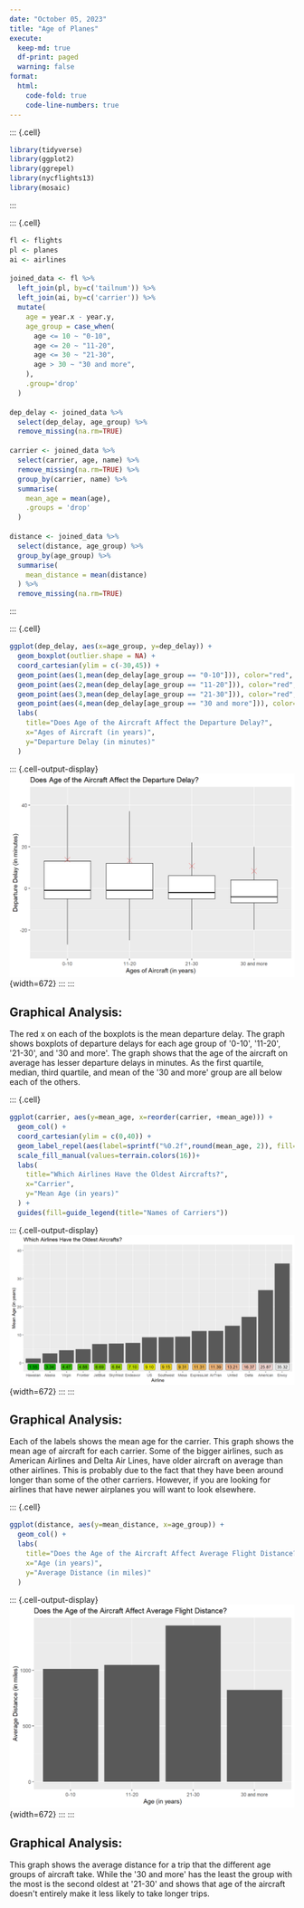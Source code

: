 ```yaml
---
date: "October 05, 2023"
title: "Age of Planes"
execute:
  keep-md: true
  df-print: paged
  warning: false
format:
  html:
    code-fold: true
    code-line-numbers: true
---
```



::: {.cell}

```{.r .cell-code}
library(tidyverse)
library(ggplot2)
library(ggrepel)
library(nycflights13)
library(mosaic)
```
:::

::: {.cell}

```{.r .cell-code}
fl <- flights
pl <- planes
ai <- airlines

joined_data <- fl %>% 
  left_join(pl, by=c('tailnum')) %>% 
  left_join(ai, by=c('carrier')) %>% 
  mutate(
    age = year.x - year.y,
    age_group = case_when(
      age <= 10 ~ "0-10",
      age <= 20 ~ "11-20",
      age <= 30 ~ "21-30",
      age > 30 ~ "30 and more",
    ),
    .group='drop'
  )

dep_delay <- joined_data %>% 
  select(dep_delay, age_group) %>% 
  remove_missing(na.rm=TRUE)

carrier <- joined_data %>% 
  select(carrier, age, name) %>%
  remove_missing(na.rm=TRUE) %>% 
  group_by(carrier, name) %>% 
  summarise(
    mean_age = mean(age),
    .groups = 'drop'
  )

distance <- joined_data %>% 
  select(distance, age_group) %>% 
  group_by(age_group) %>% 
  summarise(
    mean_distance = mean(distance)
  ) %>% 
  remove_missing(na.rm=TRUE)
```
:::

::: {.cell}

```{.r .cell-code}
ggplot(dep_delay, aes(x=age_group, y=dep_delay)) + 
  geom_boxplot(outlier.shape = NA) +
  coord_cartesian(ylim = c(-30,45)) +
  geom_point(aes(1,mean(dep_delay[age_group == "0-10"])), color="red", pch=4, size=4) +
  geom_point(aes(2,mean(dep_delay[age_group == "11-20"])), color="red", pch=4, size=4) +
  geom_point(aes(3,mean(dep_delay[age_group == "21-30"])), color="red", pch=4, size=4) +
  geom_point(aes(4,mean(dep_delay[age_group == "30 and more"])), color="red", pch=4, size=4) +
  labs(
    title="Does Age of the Aircraft Affect the Departure Delay?",
    x="Ages of Aircraft (in years)",
    y="Departure Delay (in minutes)"
  ) 
```

::: {.cell-output-display}
![](AgeofPlanes_files/figure-html/unnamed-chunk-3-1.png){width=672}
:::
:::

## Graphical Analysis:
The red x on each of the boxplots is the mean departure delay. The graph shows boxplots of departure delays for each age group of '0-10', '11-20', '21-30', and '30 and more'. The graph shows that the age of the aircraft on average has lesser departure delays in minutes. As the first quartile, median, third quartile, and mean of the '30 and more' group are all below each of the others. 



::: {.cell}

```{.r .cell-code}
ggplot(carrier, aes(y=mean_age, x=reorder(carrier, +mean_age))) + 
  geom_col() +
  coord_cartesian(ylim = c(0,40)) +
  geom_label_repel(aes(label=sprintf("%0.2f",round(mean_age, 2)), fill=reorder(name, +mean_age)), nudge_y = 8) +
  scale_fill_manual(values=terrain.colors(16))+
  labs(
    title="Which Airlines Have the Oldest Aircrafts?",
    x="Carrier",
    y="Mean Age (in years)"
  ) + 
  guides(fill=guide_legend(title="Names of Carriers"))
```

::: {.cell-output-display}
![](AgeofPlanes_files/figure-html/unnamed-chunk-4-1.png){width=672}
:::
:::

## Graphical Analysis: 
Each of the labels shows the mean age for the carrier. This graph shows the mean age of aircraft for each carrier. Some of the bigger airlines, such as American Airlines and Delta Air Lines, have older aircraft on average than other airlines. This is probably due to the fact that they have been around longer than some of the other carriers. However, if you are looking for airlines that have newer airplanes you will want to look elsewhere.  


::: {.cell}

```{.r .cell-code}
ggplot(distance, aes(y=mean_distance, x=age_group)) + 
  geom_col() +
  labs(
    title="Does the Age of the Aircraft Affect Average Flight Distance?",
    x="Age (in years)",
    y="Average Distance (in miles)"
  )
```

::: {.cell-output-display}
![](AgeofPlanes_files/figure-html/unnamed-chunk-5-1.png){width=672}
:::
:::

## Graphical Analysis: 
This graph shows the average distance for a trip that the different age groups of aircraft take. While the '30 and more' has the least the group with the most is the second oldest at '21-30' and shows that age of the aircraft doesn't entirely make it less likely to take longer trips. 
